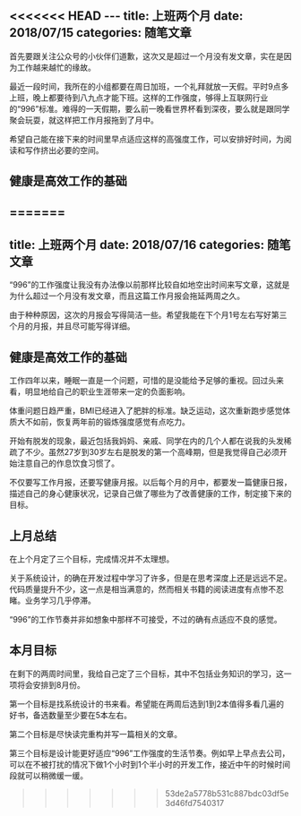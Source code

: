 <<<<<<< HEAD
﻿---
title: 上班两个月
date: 2018/07/15
categories: 随笔文章
---

首先要跟关注公众号的小伙伴们道歉，这次又是超过一个月没有发文章，实在是因为工作越来越忙的缘故。

最近一段时间，我所在的小组都要在周日加班，一个礼拜就放一天假。平时9点多上班，晚上都要待到八九点才能下班。这样的工作强度，够得上互联网行业的“996”标准。难得的一天假期，要么前一晚看世界杯看到深夜，要么就是跟同学聚会玩耍，就这样把工作月报拖到了月中。

希望自己能在接下来的时间里早点适应这样的高强度工作，可以安排好时间，为阅读和写作挤出必要的空间。

<!-- more -->

## 健康是高效工作的基础
=======
---
title: 上班两个月
date: 2018/07/16
categories: 随笔文章
---

“996”的工作强度让我没有办法像以前那样比较自如地空出时间来写文章，这就是为什么超过一个月没有发文章，而且这篇工作月报会拖延两周之久。

由于种种原因，这次的月报会写得简洁一些。希望我能在下个月1号左右写好第三个月的月报，并且尽可能写得详细。
<!-- more -->
## 健康是高效工作的基础
工作四年以来，睡眠一直是一个问题，可惜的是没能给予足够的重视。回过头来看，明显地给自己的职业生涯带来一定的负面影响。

体重问题日趋严重，BMI已经进入了肥胖的标准。缺乏运动，这次重新跑步感觉体质大不如前，恢复两年前的锻炼强度感觉有点吃力。

开始有脱发的现象，最近包括我妈妈、亲戚、同学在内的几个人都在说我的头发稀疏了不少。虽然27岁到30岁左右是脱发的第一个高峰期，但是我觉得自己必须开始注意自己的作息饮食习惯了。

不仅要写工作月报，还要写健康月报。以后每个月的月中，都要发一篇健康日报，描述自己的身心健康状况，记录自己做了哪些为了改善健康的工作，制定接下来的目标。

## 上月总结
在上个月定了三个目标，完成情况并不太理想。

关于系统设计，的确在开发过程中学习了许多，但是在思考深度上还是远远不足。代码质量提升不少，这一点是相当满意的，然而相关书籍的阅读进度有点惨不忍睹。业务学习几乎停滞。

“996”的工作节奏并非如想象中那样不可接受，不过的确有点适应不良的感觉。

## 本月目标
在剩下的两周时间里，我给自己定了三个目标，其中不包括业务知识的学习，这一项将会安排到8月份。

第一个目标是找系统设计的书来看。希望能在两周后选到1到2本值得多看几遍的好书，备选数量至少要在5本左右。

第二个目标是尽快读完重构并写一篇相关的文章。

第三个目标是设计能更好适应“996”工作强度的生活节奏。例如早上早点去公司，可以在不被打扰的情况下做1个小时到1个半小时的开发工作，接近中午的时候时间段就可以稍微缓一缓。
>>>>>>> 53de2a5778b531c887bdc03df5e3d46fd7540317
